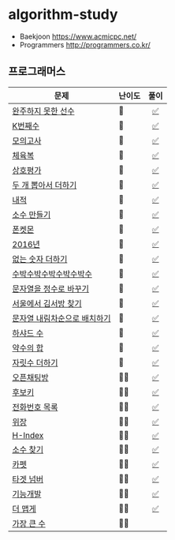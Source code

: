 # algorithm-study

- Baekjoon https://www.acmicpc.net/
- Programmers http://programmers.co.kr/

## 프로그래머스

|문제|난이도|풀이|
|------|---|:---:|
|[완주하지 못한 선수](https://programmers.co.kr/learn/courses/30/lessons/42576)|🌊|[✅](py/hash1.py)|
|[K번째수](https://programmers.co.kr/learn/courses/30/lessons/42748)|🌊|[✅](py/sort1.py)|
|[모의고사](https://programmers.co.kr/learn/courses/30/lessons/42840)|🌊|[✅](py/exhaustiveSearch1.py)|
|[체육복](https://programmers.co.kr/learn/courses/30/lessons/42862)|🌊|[✅](py/greedy1.py)|
|[상호평가](https://programmers.co.kr/learn/courses/30/lessons/83201)|🌊|[✅](py/83201.py)|
|[두 개 뽑아서 더하기](https://programmers.co.kr/learn/courses/30/lessons/68644)|🌊|[✅](py/68644.py)|
|[내적](https://programmers.co.kr/learn/courses/30/lessons/70128)|🌊|[✅](py/70128.py)|
|[소수 만들기](https://programmers.co.kr/learn/courses/30/lessons/12977)|🌊|[✅](py/12977.py)|
|[폰켓몬](https://programmers.co.kr/learn/courses/30/lessons/1845)|🌊|[✅](py/1845.py)|
|[2016년](https://programmers.co.kr/learn/courses/30/lessons/12901)|🌊|[✅](py/12901.py)|
|[없는 숫자 더하기](https://programmers.co.kr/learn/courses/30/lessons/86051)|🌊|[✅](py/86051.py)|
|[수박수박수박수박수박수](https://programmers.co.kr/learn/courses/30/lessons/12922)|🌊|[✅](py/12922.py)|
|[문자열을 정수로 바꾸기](https://programmers.co.kr/learn/courses/30/lessons/12925)|🌊|[✅](py/12925.py)|
|[서울에서 김서방 찾기](https://programmers.co.kr/learn/courses/30/lessons/12919)|🌊|[✅](py/12919.py)|
|[문자열 내림차순으로 배치하기](https://programmers.co.kr/learn/courses/30/lessons/12917)|🌊|[✅](py/12917.py)|
|[하샤드 수](https://programmers.co.kr/learn/courses/30/lessons/12947)|🌊|[✅](py/12947.py)|
|[약수의 합](https://programmers.co.kr/learn/courses/30/lessons/12928)|🌊|[✅](py/12928.py)|
|[자릿수 더하기](https://programmers.co.kr/learn/courses/30/lessons/12931)|🌊|[✅](py/12931.py)|
|[오픈채팅방](https://programmers.co.kr/learn/courses/30/lessons/42888)|🌊🌊|[✅](py/2019_kakao_hash1.py)|
|[후보키](https://programmers.co.kr/learn/courses/30/lessons/42890)|🌊🌊|[✅](py/2019_kakao_candidatekey.py)|
|[전화번호 목록](https://programmers.co.kr/learn/courses/30/lessons/42577)|🌊🌊|[✅](py/hash2.py)|
|[위장](https://programmers.co.kr/learn/courses/30/lessons/42578)|🌊🌊|[✅](py/hash3.py)|
|[H-Index](https://programmers.co.kr/learn/courses/30/lessons/42747)|🌊🌊|[✅](py/sort3.py)|
|[소수 찾기](https://programmers.co.kr/learn/courses/30/lessons/42839)|🌊🌊|[✅](py/exhaustiveSearch2.py)|
|[카펫](https://programmers.co.kr/learn/courses/30/lessons/42842)|🌊🌊|[✅](py/exhaustiveSearch3.py)|
|[타겟 넘버](https://programmers.co.kr/learn/courses/30/lessons/43165)|🌊🌊|[✅](py/dfsbfs1.py)|
|[기능개발](https://programmers.co.kr/learn/courses/30/lessons/42586)|🌊🌊|[✅](py/stack1.py)|
|[더 맵게](https://programmers.co.kr/learn/courses/30/lessons/42626)|🌊🌊|[✅](py/heap1.py)|
|[가장 큰 수](https://programmers.co.kr/learn/courses/30/lessons/42746)|🌊🌊||
